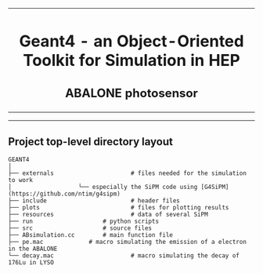 <table align="center"><tr><td align="center" width="9999">

# Geant4 - an Object-Oriented Toolkit for Simulation in HEP
## ABALONE photosensor

</td></tr></table>

----------------------------------------------------------------------------------------------------------------------------------------------------------------

## Project top-level directory layout

    GEANT4
    │  
    ├── externals                      # files needed for the simulation to work 
    │					└── especially the SiPM code using [G4SiPM](https://github.com/ntim/g4sipm)
    ├── include                        # header files
    ├── plots                          # files for plotting results
    ├── resources                      # data of several SiPM
    ├── run			           # python scripts
    ├── src			           # source files
    ├── ABsimulation.cc		   # main function file
    ├── pe.mac			   # macro simulating the emission of a electron in the ABALONE
    └── decay.mac                      # macro simulating the decay of 176Lu in LYSO
